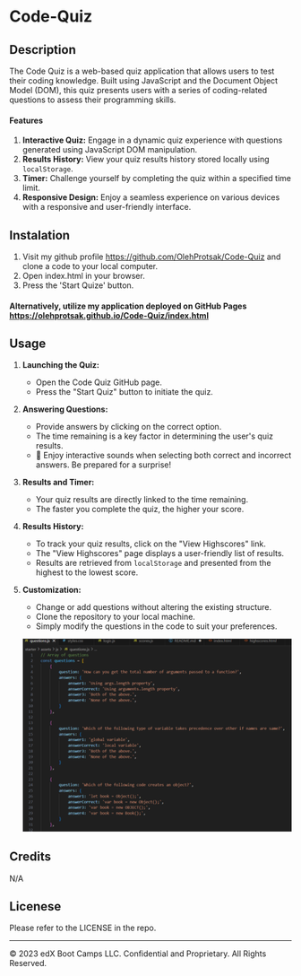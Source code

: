 # Code-Quiz

## Description
The Code Quiz is a web-based quiz application that allows users to test their coding knowledge. Built using JavaScript and the Document Object Model (DOM), this quiz presents users with a series of coding-related questions to assess their programming skills.

#### Features
1. **Interactive Quiz:** Engage in a dynamic quiz experience with questions generated using JavaScript DOM manipulation.
2. **Results History:** View your quiz results history stored locally using `localStorage`.
3. **Timer:** Challenge yourself by completing the quiz within a specified time limit.
4. **Responsive Design:** Enjoy a seamless experience on various devices with a responsive and user-friendly interface.

## Instalation

1. Visit my github profile https://github.com/OlehProtsak/Code-Quiz and clone a code to your local computer.
2. Open index.html in your browser.
3. Press the 'Start Quize' button.

#### Alternatively, utilize my application deployed on GitHub Pages https://olehprotsak.github.io/Code-Quiz/index.html

## Usage

1. **Launching the Quiz:**
   - Open the Code Quiz GitHub page.
   - Press the "Start Quiz" button to initiate the quiz.

2. **Answering Questions:**
   - Provide answers by clicking on the correct option.
   - The time remaining is a key factor in determining the user's quiz results.
   - 🎉 Enjoy interactive sounds when selecting both correct and incorrect answers. Be prepared for a surprise!

3. **Results and Timer:**
   - Your quiz results are directly linked to the time remaining.
   - The faster you complete the quiz, the higher your score.

4. **Results History:**
   - To track your quiz results, click on the "View Highscores" link.
   - The "View Highscores" page displays a user-friendly list of results.
   - Results are retrieved from `localStorage` and presented from the highest to the lowest score.

5. **Customization:**
   - Change or add questions without altering the existing structure.
   - Clone the repository to your local machine.
   - Simply modify the questions in the code to suit your preferences.


   ![Prompt 'questions structure'](starter/assets/images/questions.png)
   

## Credits

N/A

## Licenese

Please refer to the LICENSE in the repo.


---
© 2023 edX Boot Camps LLC. Confidential and Proprietary. All Rights Reserved.
